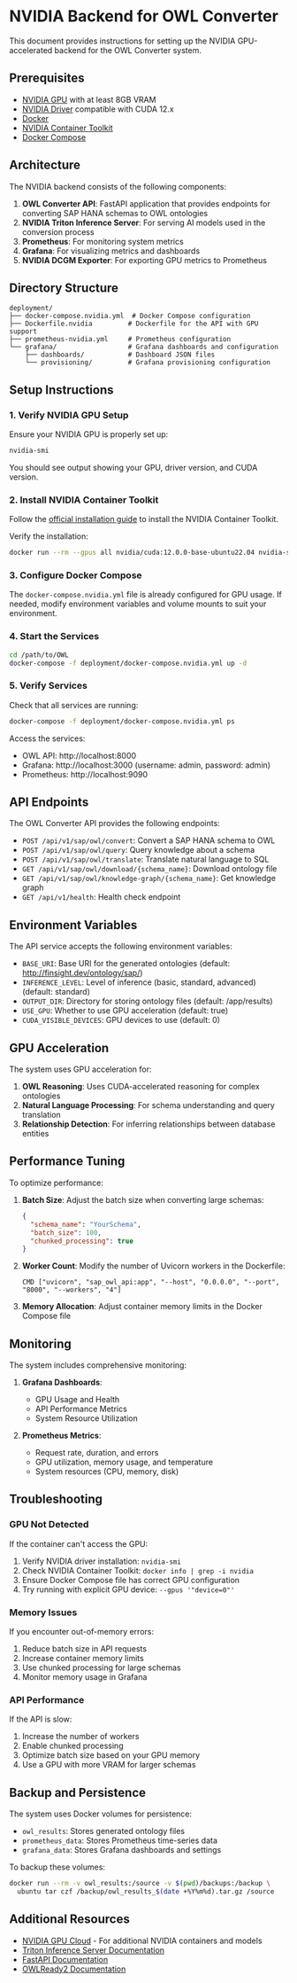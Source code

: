 # NVIDIA Backend for OWL Converter

This document provides instructions for setting up the NVIDIA GPU-accelerated backend for the OWL Converter system.

## Prerequisites

- [NVIDIA GPU](https://www.nvidia.com/en-us/geforce/) with at least 8GB VRAM
- [NVIDIA Driver](https://www.nvidia.com/Download/index.aspx) compatible with CUDA 12.x
- [Docker](https://docs.docker.com/get-docker/)
- [NVIDIA Container Toolkit](https://docs.nvidia.com/datacenter/cloud-native/container-toolkit/install-guide.html)
- [Docker Compose](https://docs.docker.com/compose/install/)

## Architecture

The NVIDIA backend consists of the following components:

1. **OWL Converter API**: FastAPI application that provides endpoints for converting SAP HANA schemas to OWL ontologies
2. **NVIDIA Triton Inference Server**: For serving AI models used in the conversion process
3. **Prometheus**: For monitoring system metrics
4. **Grafana**: For visualizing metrics and dashboards
5. **NVIDIA DCGM Exporter**: For exporting GPU metrics to Prometheus

## Directory Structure

```
deployment/
├── docker-compose.nvidia.yml  # Docker Compose configuration
├── Dockerfile.nvidia         # Dockerfile for the API with GPU support
├── prometheus-nvidia.yml     # Prometheus configuration
└── grafana/                  # Grafana dashboards and configuration
    ├── dashboards/           # Dashboard JSON files
    └── provisioning/         # Grafana provisioning configuration
```

## Setup Instructions

### 1. Verify NVIDIA GPU Setup

Ensure your NVIDIA GPU is properly set up:

```bash
nvidia-smi
```

You should see output showing your GPU, driver version, and CUDA version.

### 2. Install NVIDIA Container Toolkit

Follow the [official installation guide](https://docs.nvidia.com/datacenter/cloud-native/container-toolkit/install-guide.html) to install the NVIDIA Container Toolkit.

Verify the installation:

```bash
docker run --rm --gpus all nvidia/cuda:12.0.0-base-ubuntu22.04 nvidia-smi
```

### 3. Configure Docker Compose

The `docker-compose.nvidia.yml` file is already configured for GPU usage. If needed, modify environment variables and volume mounts to suit your environment.

### 4. Start the Services

```bash
cd /path/to/OWL
docker-compose -f deployment/docker-compose.nvidia.yml up -d
```

### 5. Verify Services

Check that all services are running:

```bash
docker-compose -f deployment/docker-compose.nvidia.yml ps
```

Access the services:

- OWL API: http://localhost:8000
- Grafana: http://localhost:3000 (username: admin, password: admin)
- Prometheus: http://localhost:9090

## API Endpoints

The OWL Converter API provides the following endpoints:

- `POST /api/v1/sap/owl/convert`: Convert a SAP HANA schema to OWL
- `POST /api/v1/sap/owl/query`: Query knowledge about a schema
- `POST /api/v1/sap/owl/translate`: Translate natural language to SQL
- `GET /api/v1/sap/owl/download/{schema_name}`: Download ontology file
- `GET /api/v1/sap/owl/knowledge-graph/{schema_name}`: Get knowledge graph
- `GET /api/v1/health`: Health check endpoint

## Environment Variables

The API service accepts the following environment variables:

- `BASE_URI`: Base URI for the generated ontologies (default: http://finsight.dev/ontology/sap/)
- `INFERENCE_LEVEL`: Level of inference (basic, standard, advanced) (default: standard)
- `OUTPUT_DIR`: Directory for storing ontology files (default: /app/results)
- `USE_GPU`: Whether to use GPU acceleration (default: true)
- `CUDA_VISIBLE_DEVICES`: GPU devices to use (default: 0)

## GPU Acceleration

The system uses GPU acceleration for:

1. **OWL Reasoning**: Uses CUDA-accelerated reasoning for complex ontologies
2. **Natural Language Processing**: For schema understanding and query translation
3. **Relationship Detection**: For inferring relationships between database entities

## Performance Tuning

To optimize performance:

1. **Batch Size**: Adjust the batch size when converting large schemas:
   ```json
   {
     "schema_name": "YourSchema",
     "batch_size": 100,
     "chunked_processing": true
   }
   ```

2. **Worker Count**: Modify the number of Uvicorn workers in the Dockerfile:
   ```
   CMD ["uvicorn", "sap_owl_api:app", "--host", "0.0.0.0", "--port", "8000", "--workers", "4"]
   ```

3. **Memory Allocation**: Adjust container memory limits in the Docker Compose file

## Monitoring

The system includes comprehensive monitoring:

1. **Grafana Dashboards**: 
   - GPU Usage and Health
   - API Performance Metrics
   - System Resource Utilization

2. **Prometheus Metrics**:
   - Request rate, duration, and errors
   - GPU utilization, memory usage, and temperature
   - System resources (CPU, memory, disk)

## Troubleshooting

### GPU Not Detected

If the container can't access the GPU:

1. Verify NVIDIA driver installation: `nvidia-smi`
2. Check NVIDIA Container Toolkit: `docker info | grep -i nvidia`
3. Ensure Docker Compose file has correct GPU configuration
4. Try running with explicit GPU device: `--gpus '"device=0"'`

### Memory Issues

If you encounter out-of-memory errors:

1. Reduce batch size in API requests
2. Increase container memory limits
3. Use chunked processing for large schemas
4. Monitor memory usage in Grafana

### API Performance

If the API is slow:

1. Increase the number of workers
2. Enable chunked processing
3. Optimize batch size based on your GPU memory
4. Use a GPU with more VRAM for larger schemas

## Backup and Persistence

The system uses Docker volumes for persistence:

- `owl_results`: Stores generated ontology files
- `prometheus_data`: Stores Prometheus time-series data
- `grafana_data`: Stores Grafana dashboards and settings

To backup these volumes:

```bash
docker run --rm -v owl_results:/source -v $(pwd)/backups:/backup \
  ubuntu tar czf /backup/owl_results_$(date +%Y%m%d).tar.gz /source
```

## Additional Resources

- [NVIDIA GPU Cloud](https://ngc.nvidia.com/) - For additional NVIDIA containers and models
- [Triton Inference Server Documentation](https://docs.nvidia.com/deeplearning/triton-inference-server/user-guide/index.html)
- [FastAPI Documentation](https://fastapi.tiangolo.com/)
- [OWLReady2 Documentation](https://owlready2.readthedocs.io/)